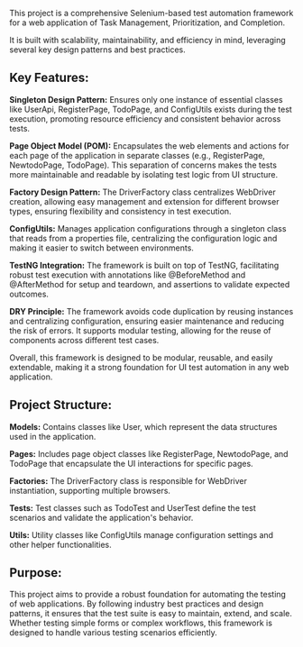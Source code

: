 This project is a comprehensive Selenium-based test automation framework for a web application of Task Management, Prioritization, and Completion. 

It is built with scalability, maintainability, and efficiency in mind, leveraging several key design patterns and best practices.

## Key Features:
**Singleton Design Pattern:** Ensures only one instance of essential classes like UserApi, RegisterPage, TodoPage, and ConfigUtils exists during the test execution, promoting resource efficiency and consistent behavior across tests.

**Page Object Model (POM):** Encapsulates the web elements and actions for each page of the application in separate classes (e.g., RegisterPage, NewtodoPage, TodoPage). This separation of concerns makes the tests more maintainable and readable by isolating test logic from UI structure.

**Factory Design Pattern:** The DriverFactory class centralizes WebDriver creation, allowing easy management and extension for different browser types, ensuring flexibility and consistency in test execution.

**ConfigUtils:** Manages application configurations through a singleton class that reads from a properties file, centralizing the configuration logic and making it easier to switch between environments.

**TestNG Integration:** The framework is built on top of TestNG, facilitating robust test execution with annotations like @BeforeMethod and @AfterMethod for setup and teardown, and assertions to validate expected outcomes.

**DRY Principle:** The framework avoids code duplication by reusing instances and centralizing configuration, ensuring easier maintenance and reducing the risk of errors. It supports modular testing, allowing for the reuse of components across different test cases.

Overall, this framework is designed to be modular, reusable, and easily extendable, making it a strong foundation for UI test automation in any web application.

## Project Structure:
**Models:** Contains classes like User, which represent the data structures used in the application.

**Pages:** Includes page object classes like RegisterPage, NewtodoPage, and TodoPage that encapsulate the UI interactions for specific pages.

**Factories:** The DriverFactory class is responsible for WebDriver instantiation, supporting multiple browsers.

**Tests:** Test classes such as TodoTest and UserTest define the test scenarios and validate the application's behavior.

**Utils:** Utility classes like ConfigUtils manage configuration settings and other helper functionalities.

## Purpose:
This project aims to provide a robust foundation for automating the testing of web applications. By following industry best practices and design patterns, it ensures that the test suite is easy to maintain, extend, and scale. Whether testing simple forms or complex workflows, this framework is designed to handle various testing scenarios efficiently.
